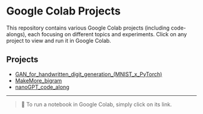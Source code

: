 # Google Colab Projects

This repository contains various Google Colab projects (including code-alongs), each focusing on different topics and experiments. Click on any project to view and run it in Google Colab.

## Projects

- [GAN_for_handwritten_digit_generation_(MNIST_x_PyTorch)](https://github.com/TanayPhatak/Google_Colab_Projects/blob/main/GAN_for_handwritten_digit_generation_(MNIST_x_PyTorch).ipynb)
- [MakeMore_bigram](https://github.com/TanayPhatak/Google_Colab_Projects/blob/main/build_MakeMore_bigram.ipynb)
- [nanoGPT_code_along](https://github.com/TanayPhatak/Google_Colab_Projects/blob/main/nanoGPT_code_along.ipynb)



---

> 🚀 To run a notebook in Google Colab, simply click on its link.
